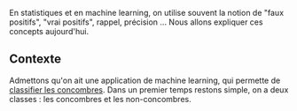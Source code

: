 En statistiques et en machine learning, on utilise souvent la notion de "faux positifs", "vrai positifs", rappel, précision ...
Nous allons expliquer ces concepts aujourd'hui.

## Contexte
Admettons qu'on ait une application de machine learning, qui permette de [classifier les concombres](https://cloud.google.com/blog/big-data/2016/08/how-a-japanese-cucumber-farmer-is-using-deep-learning-and-tensorflow).
Dans un premier temps restons simple, on a deux classes : les concombres et les non-concombres.
